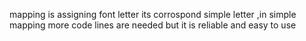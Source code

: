 mapping is assigning font letter  its corrospond simple letter  ,in simple mapping more code lines are needed but it is reliable and easy to use

